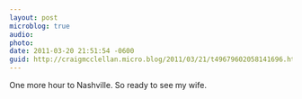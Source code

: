 ```yaml
---
layout: post
microblog: true
audio: 
photo: 
date: 2011-03-20 21:51:54 -0600
guid: http://craigmcclellan.micro.blog/2011/03/21/t49679602058141696.html
---
```

One more hour to Nashville. So ready to see my wife.
